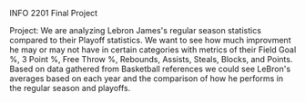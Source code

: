 INFO 2201 Final Project 

Project:
We are analyzing Lebron James's regular season statistics compared to their Playoff statistics. We want to see how much improvment he may or may not have in certain categories with metrics of their Field Goal %, 3 Point %, Free Throw %, Rebounds, Assists, Steals, Blocks, and Points. Based on data gathered from Basketball references we could see LeBron's averages based on each year and the comparison of how he performs in the regular season and playoffs. 
	
